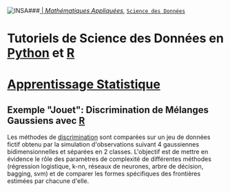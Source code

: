 ###<a href="http://www.insa-toulouse.fr/" ><img src="http://www.math.univ-toulouse.fr/~besse/Wikistat/Images/Logo_INSAvilletoulouse-RVB.png" style="float:left; max-width: 80px; display: inline" alt="INSA"/> |  [*Mathématiques Appliquées*](http://www.math.insa-toulouse.fr/fr/index.html), [`Science des Données`](http://www.math.insa-toulouse.fr/fr/enseignement.html) 

# Tutoriels de Science des Données en [Python](https://www.python.org/) et [R](href="https://cran.r-project.org/)
# [Apprentissage Statistique](\http://wikistat.fr)

##  Exemple "Jouet": Discrimination de Mélanges Gaussiens avec [R](https://cran.r-project.org/)


Les méthodes de [discrimination](http://wikistat.fr/pdf/st-m-app-intro.pdf) sont  comparées sur un jeu de données fictif obtenu par la simulation d'observations  suivant 4 gaussiennes bidimensionnelles et séparées en 2 classes. L'objectif est de mettre en évidence le rôle des paramètres de complexité de différentes méthodes (régression logistique, k-nn, réseaux de neurones, arbre de décision, bagging, svm) et de comparer les formes spécifiques des frontières estimées par chacune d'elle.